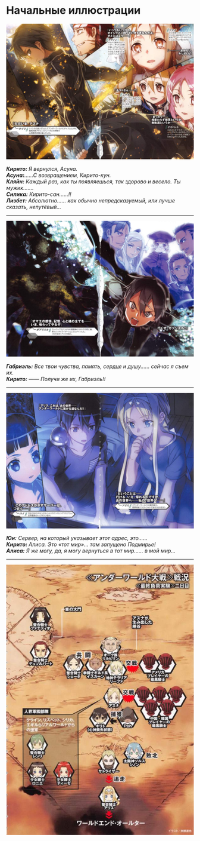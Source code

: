 # Начальные иллюстрации 

![Image](/Translate/Img/018_0005-6.jpg)

_**Кирито:** Я вернулся, Асуна.  
**Асуна:**......С возвращением, Кирито-кун.  
**Кляйн:** Каждый раз, как ты появляешься, так здорово и весело. Ты мужик.......  
**Силика:** Кирито-сан......!!  
**Лизбет:** Абсолютно...... как обычно непредсказуемый, или лучше сказать, непутёвый..._ 

***

![Image](/Translate/Img/018_0007-8.jpg)

_**Габриэль:** Все твои чувства, память, сердце и душу...... сейчас я съем их.   
**Кирито:** —— Получи же их, Габриэль!!_ 

***

![Image](/Translate/Img/018_0009-10.jpg)

_**Юи:** Сервер, на который указывает этот адрес, это......  
**Кирито:** Алиса. Это «тот мир»... там запущено Подмирье!  
**Алиса:** Я же могу, да, я могу вернуться в тот мир...... в мой мир..._ 

***

![Image](/Translate/Img/018_0010.jpg)